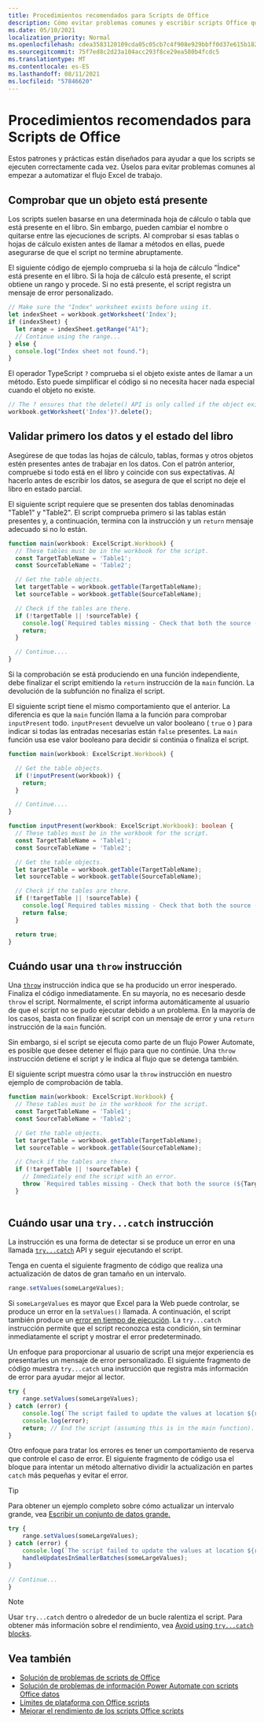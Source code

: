 ```yaml
---
title: Procedimientos recomendados para Scripts de Office
description: Cómo evitar problemas comunes y escribir scripts Office que puedan controlar datos o entradas inesperadas.
ms.date: 05/10/2021
localization_priority: Normal
ms.openlocfilehash: cdea3583120109cda05c05cb7c4f908e929bbff0d37e615b1820f67b57fbe24f
ms.sourcegitcommit: 75f7ed8c2d23a104acc293f8ce29ea580b4fcdc5
ms.translationtype: MT
ms.contentlocale: es-ES
ms.lasthandoff: 08/11/2021
ms.locfileid: "57846620"
---
```

# <a name="best-practices-in-office-scripts"></a>Procedimientos recomendados para Scripts de Office

Estos patrones y prácticas están diseñados para ayudar a que los scripts se ejecuten correctamente cada vez. Úselos para evitar problemas comunes al empezar a automatizar el flujo Excel de trabajo.

## <a name="verify-an-object-is-present"></a>Comprobar que un objeto está presente

Los scripts suelen basarse en una determinada hoja de cálculo o tabla que está presente en el libro. Sin embargo, pueden cambiar el nombre o quitarse entre las ejecuciones de scripts. Al comprobar si esas tablas o hojas de cálculo existen antes de llamar a métodos en ellas, puede asegurarse de que el script no termine abruptamente.

El siguiente código de ejemplo comprueba si la hoja de cálculo "Índice" está presente en el libro. Si la hoja de cálculo está presente, el script obtiene un rango y procede. Si no está presente, el script registra un mensaje de error personalizado.

```TypeScript
// Make sure the "Index" worksheet exists before using it.
let indexSheet = workbook.getWorksheet('Index');
if (indexSheet) {
  let range = indexSheet.getRange("A1");
  // Continue using the range...
} else {
  console.log("Index sheet not found.");
}
```

El operador TypeScript `?` comprueba si el objeto existe antes de llamar a un método. Esto puede simplificar el código si no necesita hacer nada especial cuando el objeto no existe.

```TypeScript
// The ? ensures that the delete() API is only called if the object exists.
workbook.getWorksheet('Index')?.delete();
```

## <a name="validate-data-and-workbook-state-first"></a>Validar primero los datos y el estado del libro

Asegúrese de que todas las hojas de cálculo, tablas, formas y otros objetos estén presentes antes de trabajar en los datos. Con el patrón anterior, compruebe si todo está en el libro y coincide con sus expectativas. Al hacerlo antes de escribir los datos, se asegura de que el script no deje el libro en estado parcial.

El siguiente script requiere que se presenten dos tablas denominadas "Table1" y "Table2". El script comprueba primero si las tablas están presentes y, a continuación, termina con la instrucción y un `return` mensaje adecuado si no lo están.

```TypeScript
function main(workbook: ExcelScript.Workbook) {
  // These tables must be in the workbook for the script.
  const TargetTableName = 'Table1';
  const SourceTableName = 'Table2';

  // Get the table objects.
  let targetTable = workbook.getTable(TargetTableName);
  let sourceTable = workbook.getTable(SourceTableName);

  // Check if the tables are there.
  if (!targetTable || !sourceTable) {
    console.log(`Required tables missing - Check that both the source (${TargetTableName}) and target (${SourceTableName}) tables are present before running the script.`);
    return;
  }

  // Continue....
}
```

Si la comprobación se está produciendo en una función independiente, debe finalizar el script emitiendo la `return` instrucción de la `main` función. La devolución de la subfunción no finaliza el script.

El siguiente script tiene el mismo comportamiento que el anterior. La diferencia es que la `main` función llama a la función para comprobar `inputPresent` todo. `inputPresent` devuelve un valor booleano ( `true` o ) para indicar si todas las entradas necesarias están `false` presentes. La `main` función usa ese valor booleano para decidir si continúa o finaliza el script.

```TypeScript
function main(workbook: ExcelScript.Workbook) {

  // Get the table objects.
  if (!inputPresent(workbook)) {
    return;
  }

  // Continue....
}

function inputPresent(workbook: ExcelScript.Workbook): boolean {
  // These tables must be in the workbook for the script.
  const TargetTableName = 'Table1';
  const SourceTableName = 'Table2';

  // Get the table objects.
  let targetTable = workbook.getTable(TargetTableName);
  let sourceTable = workbook.getTable(SourceTableName);

  // Check if the tables are there.
  if (!targetTable || !sourceTable) {
    console.log(`Required tables missing - Check that both the source (${TargetTableName}) and target (${SourceTableName}) tables are present before running the script.`);
    return false;
  }

  return true;
}
```

## <a name="when-to-use-a-throw-statement"></a>Cuándo usar una `throw` instrucción

Una [`throw`](https://developer.mozilla.org/docs/web/javascript/reference/statements/throw) instrucción indica que se ha producido un error inesperado. Finaliza el código inmediatamente. En su mayoría, no es necesario desde `throw` el script. Normalmente, el script informa automáticamente al usuario de que el script no se pudo ejecutar debido a un problema. En la mayoría de los casos, basta con finalizar el script con un mensaje de error y una `return` instrucción de la `main` función.

Sin embargo, si el script se ejecuta como parte de un flujo Power Automate, es posible que desee detener el flujo para que no continúe. Una `throw` instrucción detiene el script y le indica al flujo que se detenga también.

El siguiente script muestra cómo usar la `throw` instrucción en nuestro ejemplo de comprobación de tabla.

```TypeScript
function main(workbook: ExcelScript.Workbook) {
  // These tables must be in the workbook for the script.
  const TargetTableName = 'Table1';
  const SourceTableName = 'Table2';

  // Get the table objects.
  let targetTable = workbook.getTable(TargetTableName);
  let sourceTable = workbook.getTable(SourceTableName);

  // Check if the tables are there.
  if (!targetTable || !sourceTable) {
    // Immediately end the script with an error.
    throw `Required tables missing - Check that both the source (${TargetTableName}) and target (${SourceTableName}) tables are present before running the script.`;
  }
  
```

## <a name="when-to-use-a-trycatch-statement"></a>Cuándo usar una `try...catch` instrucción

La instrucción es una forma de detectar si se produce un error en una llamada [`try...catch`](https://developer.mozilla.org/docs/Web/JavaScript/Reference/Statements/try...catch) API y seguir ejecutando el script.

Tenga en cuenta el siguiente fragmento de código que realiza una actualización de datos de gran tamaño en un intervalo.

```TypeScript
range.setValues(someLargeValues);
```

Si `someLargeValues` es mayor que Excel para la Web puede controlar, se produce un error en la `setValues()` llamada. A continuación, el script también produce un [error en tiempo de ejecución](../testing/troubleshooting.md#runtime-errors). La `try...catch` instrucción permite que el script reconozca esta condición, sin terminar inmediatamente el script y mostrar el error predeterminado.

Un enfoque para proporcionar al usuario de script una mejor experiencia es presentarles un mensaje de error personalizado. El siguiente fragmento de código muestra `try...catch` una instrucción que registra más información de error para ayudar mejor al lector.

```TypeScript
try {
    range.setValues(someLargeValues);
} catch (error) {
    console.log(`The script failed to update the values at location ${range.getAddress()}. Please inspect and run again.`);
    console.log(error);
    return; // End the script (assuming this is in the main function).
}
```

Otro enfoque para tratar los errores es tener un comportamiento de reserva que controle el caso de error. El siguiente fragmento de código usa el bloque para intentar un método alternativo dividir la actualización en partes `catch` más pequeñas y evitar el error.

> [!TIP]
> Para obtener un ejemplo completo sobre cómo actualizar un intervalo grande, vea [Escribir un conjunto de datos grande.](../resources/samples/write-large-dataset.md)

```TypeScript
try {
    range.setValues(someLargeValues);
} catch (error) {
    console.log(`The script failed to update the values at location ${range.getAddress()}. Trying a different approach.`);
    handleUpdatesInSmallerBatches(someLargeValues);
}

// Continue...
}
```

> [!NOTE]
> Usar `try...catch` dentro o alrededor de un bucle ralentiza el script. Para obtener más información sobre el rendimiento, vea [Avoid using `try...catch` blocks](web-client-performance.md#avoid-using-trycatch-blocks-in-or-surrounding-loops).

## <a name="see-also"></a>Vea también

- [Solución de problemas de scripts de Office](../testing/troubleshooting.md)
- [Solución de problemas de información Power Automate con scripts Office datos](../testing/power-automate-troubleshooting.md)
- [Límites de plataforma con Office scripts](../testing/platform-limits.md)
- [Mejorar el rendimiento de los scripts Office scripts](web-client-performance.md)
